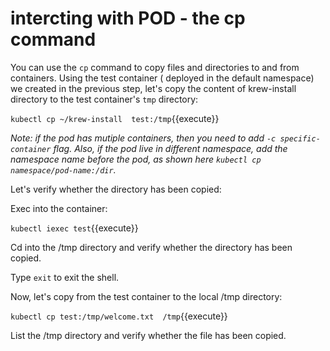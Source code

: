 # intercting with POD - the cp command

You can use the `cp` command to copy files and directories to and from containers.
Using the test container ( deployed in the default namespace) we created in the previous step, let's copy the content of  krew-install directory to the test container's `tmp` directory:

`kubectl cp ~/krew-install  test:/tmp`{{execute}}

*Note: if the pod has mutiple containers, then  you need to add `-c specific-container` flag. Also, if the pod live in different namespace, add the namespace name before the pod, as shown here `kubectl cp namespace/pod-name:/dir`.*

Let's verify whether the directory has been copied:

Exec into the container:

`kubectl iexec test`{{execute}}

Cd into the /tmp directory and verify whether the directory has been copied.

Type `exit` to exit the shell.


Now, let's copy from the test container to  the local /tmp directory:

`kubectl cp test:/tmp/welcome.txt  /tmp`{{execute}}

List the /tmp directory and verify whether the file has been copied.

